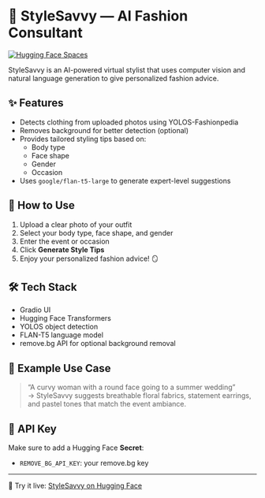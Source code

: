 # 👗 StyleSavvy — AI Fashion Consultant

[![Hugging Face Spaces](https://img.shields.io/badge/Spaces-Live-blue?logo=huggingface)](https://huggingface.co/spaces/Munazz/StyleSavvy)

StyleSavvy is an AI-powered virtual stylist that uses computer vision and natural language generation to give personalized fashion advice.

## ✨ Features
- Detects clothing from uploaded photos using YOLOS-Fashionpedia
- Removes background for better detection (optional)
- Provides tailored styling tips based on:
  - Body type
  - Face shape
  - Gender
  - Occasion
- Uses `google/flan-t5-large` to generate expert-level suggestions

## 📸 How to Use
1. Upload a clear photo of your outfit
2. Select your body type, face shape, and gender
3. Enter the event or occasion
4. Click **Generate Style Tips**
5. Enjoy your personalized fashion advice! 🪞

## 🛠️ Tech Stack
- Gradio UI
- Hugging Face Transformers
- YOLOS object detection
- FLAN-T5 language model
- remove.bg API for optional background removal

## 🧠 Example Use Case
> “A curvy woman with a round face going to a summer wedding”  
> → StyleSavvy suggests breathable floral fabrics, statement earrings, and pastel tones that match the event ambiance.

## 🔐 API Key
Make sure to add a Hugging Face **Secret**:
- `REMOVE_BG_API_KEY`: your remove.bg key

---

🚀 Try it live: [StyleSavvy on Hugging Face](https://huggingface.co/spaces/Munazz/StyleSavvy)
